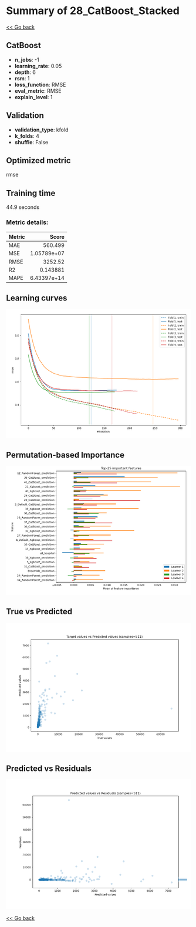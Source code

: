 # Summary of 28_CatBoost_Stacked

[<< Go back](../README.md)


## CatBoost
- **n_jobs**: -1
- **learning_rate**: 0.05
- **depth**: 6
- **rsm**: 1
- **loss_function**: RMSE
- **eval_metric**: RMSE
- **explain_level**: 1

## Validation
 - **validation_type**: kfold
 - **k_folds**: 4
 - **shuffle**: False

## Optimized metric
rmse

## Training time

44.9 seconds

### Metric details:
| Metric   |          Score |
|:---------|---------------:|
| MAE      |  560.499       |
| MSE      |    1.05789e+07 |
| RMSE     | 3252.52        |
| R2       |    0.143881    |
| MAPE     |    6.43397e+14 |



## Learning curves
![Learning curves](learning_curves.png)

## Permutation-based Importance
![Permutation-based Importance](permutation_importance.png)
## True vs Predicted

![True vs Predicted](true_vs_predicted.png)


## Predicted vs Residuals

![Predicted vs Residuals](predicted_vs_residuals.png)



[<< Go back](../README.md)
